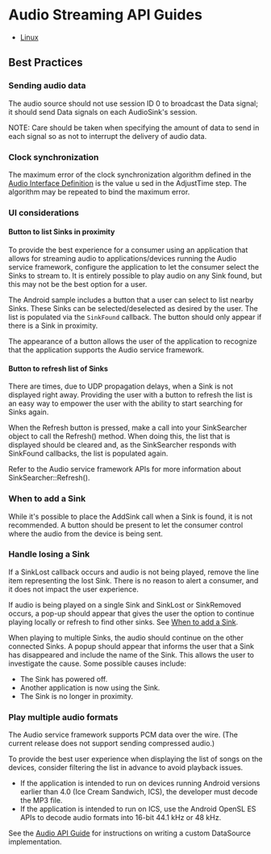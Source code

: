 # Audio Streaming API Guides

* [Linux][audio-streaming-linux]

[audio-streaming-linux]: /develop/api-guides/audio-streaming/linux

## Best Practices

### Sending audio data

The audio source should not use session ID 0 to broadcast the 
Data signal; it should send Data signals on each AudioSink's session.

NOTE: Care should be taken when specifying the amount of data 
to send in each signal so as not to interrupt the delivery of 
audio data.

### Clock synchronization

The maximum error of the clock synchronization algorithm defined 
in the [Audio Interface Definition][audio-interface-definition] is the value u
sed in the AdjustTime step. The algorithm may be repeated to 
bind the maximum error.

### UI considerations

#### Button to list Sinks in proximity

To provide the best experience for a consumer using an application 
that allows for streaming audio to applications/devices running 
the Audio service framework, configure the application to let 
the consumer select the Sinks to stream to. It is entirely 
possible to play audio on any Sink found, but this may not 
be the best option for a user.

The Android sample includes a button that a user can select 
to list nearby Sinks. These Sinks can be selected/deselected 
as desired by the user. The list is populated via the `SinkFound` 
callback. The button should only appear if there is a Sink in proximity.

The appearance of a button allows the user of the application 
to recognize that the application supports the Audio service framework.

#### Button to refresh list of Sinks

There are times, due to UDP propagation delays, when a Sink 
is not displayed right away. Providing the user with a button 
to refresh the list is an easy way to empower the user with 
the ability to start searching for Sinks again.

When the Refresh button is pressed, make a call into your 
SinkSearcher object to call the Refresh() method. When doing 
this, the list that is displayed should be cleared and, as 
the SinkSearcher responds with SinkFound callbacks, the list 
is populated again.
 
Refer to the Audio service framework APIs for more information 
about SinkSearcher::Refresh().

### When to add a Sink

While it's possible to place the AddSink call when a Sink 
is found, it is not recommended. A button should be present 
to let the consumer control where the audio from the device is being sent.

### Handle losing a Sink

If a SinkLost callback occurs and audio is not being played, 
remove the line item representing the lost Sink. There is no 
reason to alert a consumer, and it does not impact the user experience.

If audio is being played on a single Sink and SinkLost or 
SinkRemoved occurs, a pop-up should appear that gives the user 
the option to continue playing locally or refresh to find other 
sinks. See [When to add a Sink][add-sink].

When playing to multiple Sinks, the audio should continue 
on the other connected Sinks. A popup should appear that 
informs the user that a Sink has disappeared and include 
the name of the Sink. This allows the user to investigate 
the cause. Some possible causes include:

* The Sink has powered off.
* Another application is now using the Sink.
* The Sink is no longer in proximity.

### Play multiple audio formats

The Audio service framework supports PCM data over the wire. 
(The current release does not support sending compressed audio.)

To provide the best user experience when displaying the list 
of songs on the devices, consider filtering the list in advance 
to avoid playback issues.

* If the application is intended to run on devices running 
Android versions earlier than 4.0 (Ice Cream Sandwich, ICS), 
the developer must decode the MP3 file.
* If the application is intended to run on ICS, use the 
Android OpenSL ES APIs to decode audio formats into 16-bit 
44.1 kHz or 48 kHz.

See the [Audio API Guide][audio-api-guide] for instructions on 
writing a custom DataSource implementation.

[audio-interface-definition]: /docs/learn/base-services/audiostreaming/interface
[add-sink]: #add-sink
[audio-api-guide]: /docs/develop/api-guide/audio-streaming/linux

